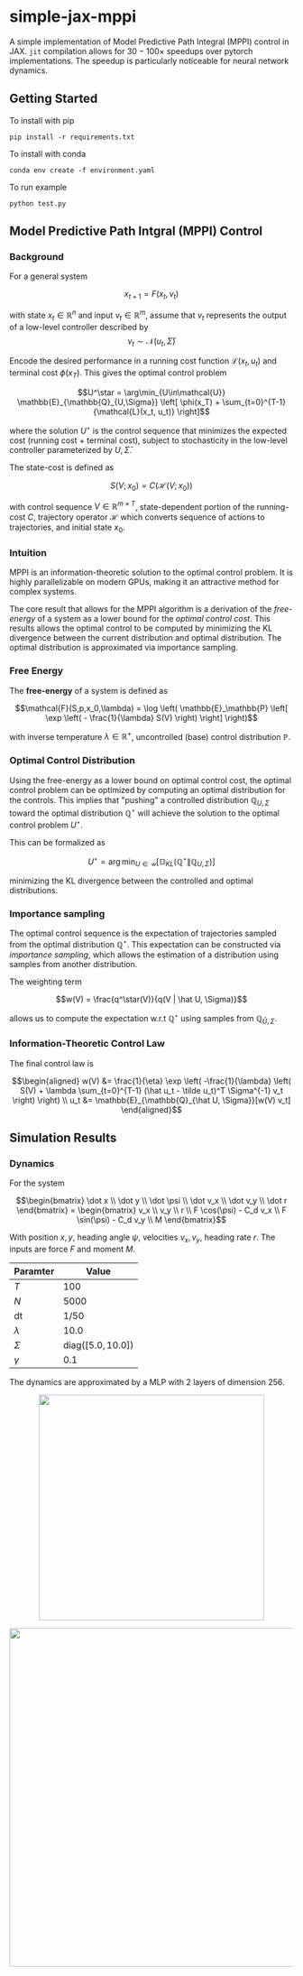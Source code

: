 # simple-jax-mppi
A simple implementation of Model Predictive Path Integral (MPPI) control in JAX. `jit` compilation allows for $30 - 100\times$ speedups over pytorch implementations. The speedup is particularly noticeable for neural network dynamics.

## Getting Started
To install with pip
```
pip install -r requirements.txt
```

To install with conda
```
conda env create -f environment.yaml
```

To run example
```
python test.py
```

## Model Predictive Path Intgral (MPPI) Control
### Background
For a general system
```math
x_{t+1} = F(x_t, v_t)
```
with state $x_t \in \mathbb{R}^n$ and input $v_t \in \mathbb{R}^m$, assume that $v_t$ represents the output of a low-level controller described by
$$v_t \sim \mathcal{N}(u_t, \bar \Sigma)$$

Encode the desired performance in a running cost function $\mathcal{L}(x_t, u_t)$ and terminal cost $\phi(x_T)$. This gives the optimal control problem
```math
U^\star = \arg\min_{U\in\mathcal{U}} \mathbb{E}_{\mathbb{Q}_{U,\Sigma}}
\left[ \phi(x_T) + \sum_{t=0}^{T-1}{\mathcal{L}(x_t, u_t)} \right]
```
where the solution $U^\star$ is the control sequence that minimizes the expected cost (running cost + terminal cost), subject to stochasticity in the low-level controller parameterized by $U,\bar\Sigma$.

The state-cost is defined as
```math
S(V; x_0) = C(\mathcal{H}(V; x_0))
```
with control sequence $V \in \mathbb{R}^{m \times T}$, 
state-dependent portion of the running-cost $C$,
trajectory operator $\mathcal{H}$ which converts sequence of actions to trajectories, and initial state $x_0$.

### Intuition
MPPI is an information-theoretic solution to the optimal control problem. It is highly parallelizable on modern GPUs, making it an attractive method for complex systems.

The core result that allows for the MPPI algorithm is a derivation of the *free-energy* of a system as a lower bound for the *optimal control cost*. This results allows the optimal control to be computed by minimizing the KL divergence between the current distribution and optimal distribution. The optimal distribution is approximated via importance sampling.

### Free Energy
The **free-energy** of a system is defined as
```math
\mathcal{F}(S,p,x_0,\lambda) = 
\log \left(
    \mathbb{E}_\mathbb{P} \left[
        \exp \left( - \frac{1}{\lambda} S(V) \right)
    \right]
\right)
```
with inverse temperature $\lambda \in \mathbb{R}^+$, uncontrolled (base) control distribution $\mathbb{P}$.

### Optimal Control Distribution
Using the free-energy as a lower bound on optimal control cost, the optimal control problem can be optimized by computing an optimal distribution for the controls.
This implies that "pushing" a controlled distribution $\mathbb{Q}_{U,\Sigma}$ toward the optimal distribution $\mathbb{Q}^\star$ will achieve the solution to the optimal control problem $U^\star$.

This can be formalized as
```math
U^\star = \arg\min_{U \in \mathcal{U}} \left[
    \mathbb{D}_{KL}(
        \mathbb{Q}^\star \| \mathbb{Q}_{U,\Sigma}
    )
\right]
```
minimizing the KL divergence between the controlled and optimal distributions.

### Importance sampling
The optimal control sequence is the expectation of trajectories sampled from the optimal distribution $\mathbb{Q}^\star$. This expectation can be constructed via *importance sampling*, which allows the estimation of a distribution using samples from another distribution.

The weighting term
```math
w(V) = \frac{q^\star(V)}{q(V | \hat U, \Sigma)}
```
allows us to compute the expectation w.r.t $\mathbb{Q}^\star$ using samples from $\mathbb{Q}_{\hat U,\Sigma}$.

### Information-Theoretic Control Law
The final control law is
```math
\begin{aligned}
w(V) &= \frac{1}{\eta} \exp \left(
-\frac{1}{\lambda} \left(
    S(V) + \lambda \sum_{t=0}^{T-1} (\hat u_t - \tilde u_t)^T \Sigma^{-1} v_t
\right) \right) \\
u_t &= \mathbb{E}_{\mathbb{Q}_{\hat U, \Sigma}}[w(V) v_t]
\end{aligned}
```

## Simulation Results
### Dynamics
For the system
```math
\begin{bmatrix}
\dot x \\ \dot y \\ \dot \psi \\
\dot v_x \\ \dot v_y \\ \dot r
\end{bmatrix} =
\begin{bmatrix}
v_x \\ v_y \\ r \\
F \cos(\psi) - C_d v_x \\
F \sin(\psi) - C_d v_y \\
M
\end{bmatrix}
```
With position $x,y$, heading angle $\psi$, velocities $v_x, v_y$, heading rate $r$. The inputs are force $F$ and moment $M$.

| Paramter | Value |
| --- | --- |
| $T$ | $100$ |
| $N$ | $5000$ |
| dt | $1 / 50$ |
| $\lambda$ | $10.0$ |
| $\Sigma$ | $\text{diag}([5.0, 10.0])$ |
| $\gamma$ | $0.1$ |

The dynamics are approximated by a MLP with $2$ layers of dimension $256$.

<p align="center">
    <img src="plots/xy.jpg" width="400">
</p>

<p align="center">
    <img src="plots/control.jpg" width="600">
</p>